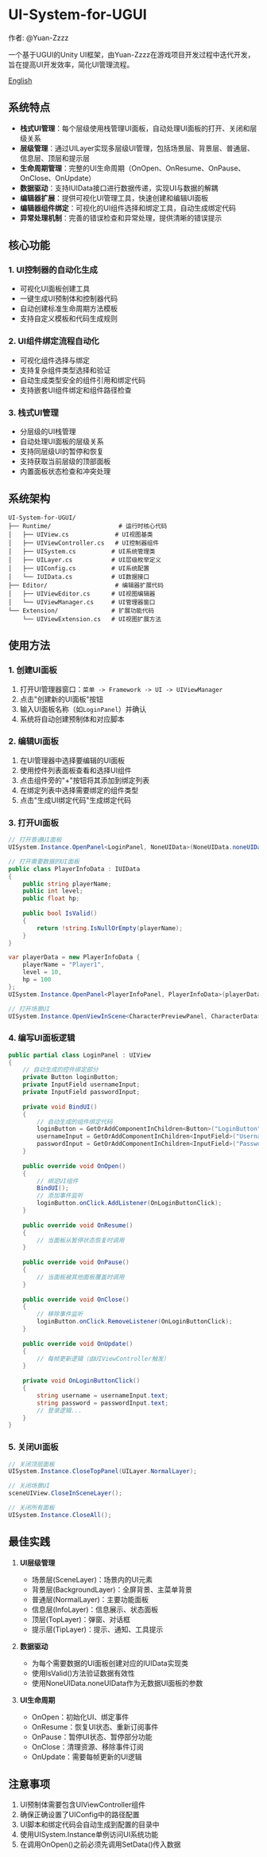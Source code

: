 # UI-System-for-UGUI
作者: @Yuan-Zzzz

一个基于UGUI的Unity UI框架，由Yuan-Zzzz在游戏项目开发过程中迭代开发，旨在提高UI开发效率，简化UI管理流程。

[English](README.EN.md)

## 系统特点

- **栈式UI管理**：每个层级使用栈管理UI面板，自动处理UI面板的打开、关闭和层级关系
- **层级管理**：通过UILayer实现多层级UI管理，包括场景层、背景层、普通层、信息层、顶层和提示层
- **生命周期管理**：完整的UI生命周期（OnOpen、OnResume、OnPause、OnClose、OnUpdate）
- **数据驱动**：支持IUIData接口进行数据传递，实现UI与数据的解耦
- **编辑器扩展**：提供可视化UI管理工具，快速创建和编辑UI面板
- **编辑器组件绑定**：可视化的UI组件选择和绑定工具，自动生成绑定代码
- **异常处理机制**：完善的错误检查和异常处理，提供清晰的错误提示

## 核心功能

### 1. UI控制器的自动化生成
- 可视化UI面板创建工具
- 一键生成UI预制体和控制器代码
- 自动创建标准生命周期方法模板
- 支持自定义模板和代码生成规则

### 2. UI组件绑定流程自动化
- 可视化组件选择与绑定
- 支持复杂组件类型选择和验证
- 自动生成类型安全的组件引用和绑定代码
- 支持嵌套UI组件绑定和组件路径检查

### 3. 栈式UI管理
- 分层级的UI栈管理
- 自动处理UI面板的层级关系
- 支持同层级UI的暂停和恢复
- 支持获取当前层级的顶部面板
- 内置面板状态检查和冲突处理

## 系统架构

```
UI-System-for-UGUI/
├── Runtime/                   # 运行时核心代码
│   ├── UIView.cs             # UI视图基类
│   ├── UIViewController.cs   # UI控制器组件
│   ├── UISystem.cs          # UI系统管理类
│   ├── UILayer.cs           # UI层级枚举定义
│   ├── UIConfig.cs          # UI系统配置
│   └── IUIData.cs           # UI数据接口
├── Editor/                   # 编辑器扩展代码
│   ├── UIViewEditor.cs      # UI视图编辑器
│   └── UIViewManager.cs     # UI管理器窗口
└── Extension/               # 扩展功能代码
    └── UIViewExtension.cs   # UI视图扩展方法
```

## 使用方法

### 1. 创建UI面板

1. 打开UI管理器窗口：`菜单 -> Framework -> UI -> UIViewManager`
2. 点击"创建新的UI面板"按钮
3. 输入UI面板名称（如`LoginPanel`）并确认
4. 系统将自动创建预制体和对应脚本

### 2. 编辑UI面板

1. 在UI管理器中选择要编辑的UI面板
2. 使用控件列表面板查看和选择UI组件
3. 点击组件旁的"+"按钮将其添加到绑定列表
4. 在绑定列表中选择需要绑定的组件类型
5. 点击"生成UI绑定代码"生成绑定代码

### 3. 打开UI面板

```csharp
// 打开普通UI面板
UISystem.Instance.OpenPanel<LoginPanel, NoneUIData>(NoneUIData.noneUIData, UILayer.NormalLayer);

// 打开需要数据的UI面板
public class PlayerInfoData : IUIData
{
    public string playerName;
    public int level;
    public float hp;
    
    public bool IsValid()
    {
        return !string.IsNullOrEmpty(playerName);
    }
}

var playerData = new PlayerInfoData { 
    playerName = "Player1", 
    level = 10, 
    hp = 100 
};
UISystem.Instance.OpenPanel<PlayerInfoPanel, PlayerInfoData>(playerData, UILayer.InfoLayer);

// 打开场景UI
UISystem.Instance.OpenViewInScene<CharacterPreviewPanel, CharacterData>(characterData);
```

### 4. 编写UI面板逻辑

```csharp
public partial class LoginPanel : UIView
{
    // 自动生成的控件绑定部分
    private Button loginButton;
    private InputField usernameInput;
    private InputField passwordInput;
    
    private void BindUI()
    {
        // 自动生成的组件绑定代码
        loginButton = GetOrAddComponentInChildren<Button>("LoginButton");
        usernameInput = GetOrAddComponentInChildren<InputField>("UsernameInput");
        passwordInput = GetOrAddComponentInChildren<InputField>("PasswordInput");
    }
    
    public override void OnOpen()
    {
        // 绑定UI组件
        BindUI();
        // 添加事件监听
        loginButton.onClick.AddListener(OnLoginButtonClick);
    }
    
    public override void OnResume()
    {
        // 当面板从暂停状态恢复时调用
    }
    
    public override void OnPause()
    {
        // 当面板被其他面板覆盖时调用
    }
    
    public override void OnClose()
    {
        // 移除事件监听
        loginButton.onClick.RemoveListener(OnLoginButtonClick);
    }
    
    public override void OnUpdate()
    {
        // 每帧更新逻辑（由UIViewController触发）
    }
    
    private void OnLoginButtonClick()
    {
        string username = usernameInput.text;
        string password = passwordInput.text;
        // 登录逻辑...
    }
}
```

### 5. 关闭UI面板

```csharp
// 关闭顶层面板
UISystem.Instance.CloseTopPanel(UILayer.NormalLayer);

// 关闭场景UI
sceneUIView.CloseInSceneLayer();

// 关闭所有面板
UISystem.Instance.CloseAll();
```

## 最佳实践

1. **UI层级管理**
   - 场景层(SceneLayer)：场景内的UI元素
   - 背景层(BackgroundLayer)：全屏背景、主菜单背景
   - 普通层(NormalLayer)：主要功能面板
   - 信息层(InfoLayer)：信息展示、状态面板
   - 顶层(TopLayer)：弹窗、对话框
   - 提示层(TipLayer)：提示、通知、工具提示

2. **数据驱动**
   - 为每个需要数据的UI面板创建对应的IUIData实现类
   - 使用IsValid()方法验证数据有效性
   - 使用NoneUIData.noneUIData作为无数据UI面板的参数

3. **UI生命周期**
   - OnOpen：初始化UI、绑定事件
   - OnResume：恢复UI状态、重新订阅事件
   - OnPause：暂停UI状态、暂停部分功能
   - OnClose：清理资源、移除事件订阅
   - OnUpdate：需要每帧更新的UI逻辑

## 注意事项

1. UI预制体需要包含UIViewController组件
2. 确保正确设置了UIConfig中的路径配置
3. UI脚本和绑定代码会自动生成到配置的目录中
4. 使用UISystem.Instance单例访问UI系统功能
5. 在调用OnOpen()之前必须先调用SetData()传入数据
